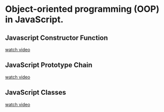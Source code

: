 # Object-oriented programming (OOP) in JavaScript.

## Javascript Constructor Function
[watch video](https://www.youtube.com/watch?v=MBLCbJvyaA0)

## JavaScript Prototype Chain
[watch video](https://www.youtube.com/watch?v=1HEG5bvjJIA)

## JavaScript Classes
[watch video](https://www.youtube.com/watch?v=R4lPsqG2ic8)